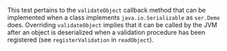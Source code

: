[//]: # (MAIN: ser.Demo)
This test pertains to the ```validateObject``` callback method that can be implemented when a class
implements ```java.io.Serializable``` as ```ser.Demo``` does. Overriding ```validateObject``` implies
that it can be called by the JVM after an object is deserialized when a validation procedure has been
registered (see ```registerValidation``` in ```readObject```).
